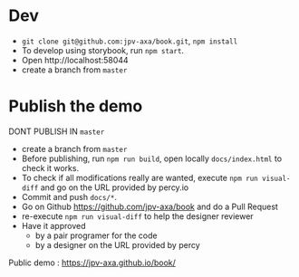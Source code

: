 # Dev

* `git clone git@github.com:jpv-axa/book.git`, `npm install`
* To develop using storybook, run `npm start`.
* Open http://localhost:58044
* create a branch from `master`


# Publish the demo

DONT PUBLISH IN `master`

* create a branch from `master`
* Before publishing, run `npm run build`, open locally `docs/index.html` to check it works.
* To check if all modifications really are wanted, execute `npm run visual-diff` and go on the URL provided by percy.io
* Commit and push `docs/*`.
* Go on Github https://github.com/jpv-axa/book and do a Pull Request
* re-execute `npm run visual-diff` to help the designer reviewer
* Have it approved 
  * by a pair programer for the code
  * by a designer on the URL provided by percy

Public demo : https://jpv-axa.github.io/book/

